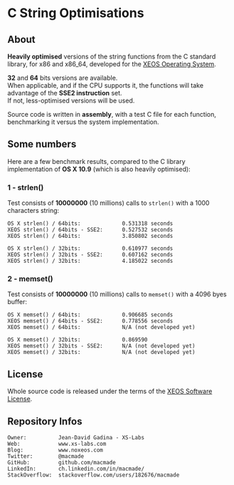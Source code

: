 C String Optimisations
======================

About
-----

**Heavily optimised** versions of the string functions from the C standard library, for x86 and x86_64, developed for the [XEOS Operating System](http://www.xs-labs.com/en/projects/xeos/).

**32** and **64** bits versions are available.  
When applicable, and if the CPU supports it, the functions will take advantage of the **SSE2 instruction** set.  
If not, less-optimised versions will be used.

Source code is written in **assembly**, with a test C file for each function, benchmarking it versus the system implementation.

Some numbers
------------

Here are a few benchmark results, compared to the C library implementation of **OS X 10.9** (which is also heavily optimised):

### 1 - strlen()

Test consists of **10000000** (10 millions) calls to `strlen()` with a 1000 characters string:

    OS X strlen() / 64bits:				0.531318 seconds
    XEOS strlen() / 64bits - SSE2:		0.527532 seconds
    XEOS strlen() / 64bits:				3.850802 seconds
    
    OS X strlen() / 32bits: 		  	0.610977 seconds
    XEOS strlen() / 32bits - SSE2:    	0.607162 seconds
    XEOS strlen() / 32bits: 		  	4.185022 seconds
    
### 2 - memset()

Test consists of **10000000** (10 millions) calls to `memset()` with a 4096 byes buffer:

    OS X memset() / 64bits:				0.906685 seconds
    XEOS memset() / 64bits - SSE2:		0.778556 seconds
    XEOS memset() / 64bits:				N/A (not developed yet)
    
    OS X memset() / 32bits: 		  	0.869590
    XEOS memset() / 32bits - SSE2:    	N/A (not developed yet)
    XEOS memset() / 32bits: 		  	N/A (not developed yet)
    
License
-------

Whole source code is released under the terms of the [XEOS Software License](http://www.xs-labs.com/en/projects/xeos-software-license/terms/).

Repository Infos
----------------

    Owner:			Jean-David Gadina - XS-Labs
    Web:			www.xs-labs.com
    Blog:			www.noxeos.com
    Twitter:		@macmade
    GitHub:			github.com/macmade
    LinkedIn:		ch.linkedin.com/in/macmade/
    StackOverflow:	stackoverflow.com/users/182676/macmade
